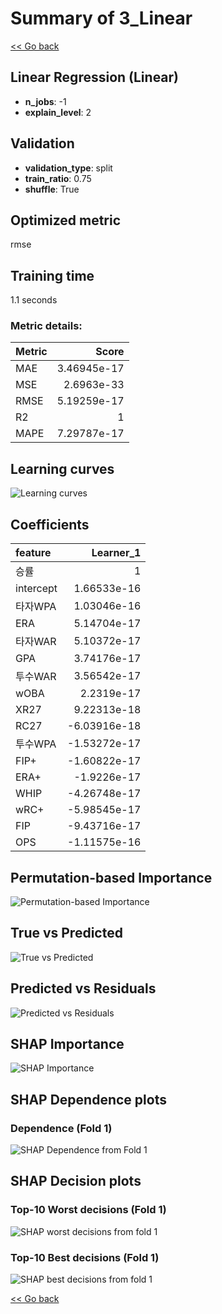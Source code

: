 # Summary of 3_Linear

[<< Go back](../README.md)


## Linear Regression (Linear)
- **n_jobs**: -1
- **explain_level**: 2

## Validation
 - **validation_type**: split
 - **train_ratio**: 0.75
 - **shuffle**: True

## Optimized metric
rmse

## Training time

1.1 seconds

### Metric details:
| Metric   |       Score |
|:---------|------------:|
| MAE      | 3.46945e-17 |
| MSE      | 2.6963e-33  |
| RMSE     | 5.19259e-17 |
| R2       | 1           |
| MAPE     | 7.29787e-17 |



## Learning curves
![Learning curves](learning_curves.png)

## Coefficients
| feature   |    Learner_1 |
|:----------|-------------:|
| 승률      |  1           |
| intercept |  1.66533e-16 |
| 타자WPA   |  1.03046e-16 |
| ERA       |  5.14704e-17 |
| 타자WAR   |  5.10372e-17 |
| GPA       |  3.74176e-17 |
| 투수WAR   |  3.56542e-17 |
| wOBA      |  2.2319e-17  |
| XR27      |  9.22313e-18 |
| RC27      | -6.03916e-18 |
| 투수WPA   | -1.53272e-17 |
| FIP+      | -1.60822e-17 |
| ERA+      | -1.9226e-17  |
| WHIP      | -4.26748e-17 |
| wRC+      | -5.98545e-17 |
| FIP       | -9.43716e-17 |
| OPS       | -1.11575e-16 |


## Permutation-based Importance
![Permutation-based Importance](permutation_importance.png)
## True vs Predicted

![True vs Predicted](true_vs_predicted.png)


## Predicted vs Residuals

![Predicted vs Residuals](predicted_vs_residuals.png)



## SHAP Importance
![SHAP Importance](shap_importance.png)

## SHAP Dependence plots

### Dependence (Fold 1)
![SHAP Dependence from Fold 1](learner_fold_0_shap_dependence.png)

## SHAP Decision plots

### Top-10 Worst decisions (Fold 1)
![SHAP worst decisions from fold 1](learner_fold_0_shap_worst_decisions.png)
### Top-10 Best decisions (Fold 1)
![SHAP best decisions from fold 1](learner_fold_0_shap_best_decisions.png)

[<< Go back](../README.md)
